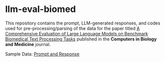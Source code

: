 # llm-eval-biomed
This repository contains the prompt, LLM-generated responses, and codes used for pre-processing/parsing of the data for the paper titled [A Comprehensive Evaluation of Large Language Models on Benchmark Biomedical Text Processing Tasks](https://www.sciencedirect.com/science/article/pii/S0010482524002737) published in the **Computers in Biology and Medicine** journal.

Sample Data: [Prompt and Response](https://drive.google.com/drive/folders/1NxmshDHP5aDzjFRfxR7ct3H42h53vs7L)
